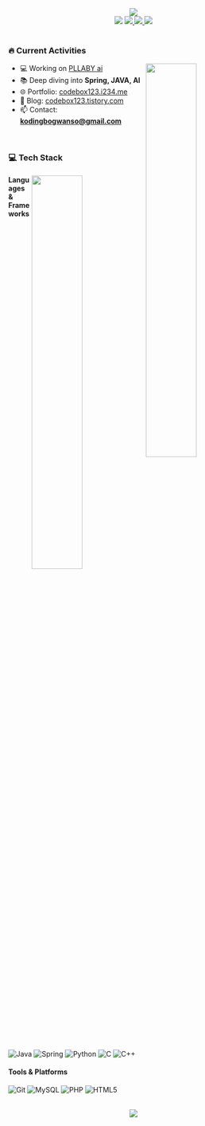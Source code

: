 <div align="center">
  <img src="https://capsule-render.vercel.app/api?type=waving&color=gradient&height=200&section=header&text=Welcome%20to%20June%20GitHub!&fontSize=50&animation=fadeIn&fontAlign=50&fontAlignY=35&desc=Coding%20calls%20for%20dopamine!&descSize=20&descAlign=50&descAlignY=50" />
</div>

<div align="center">
  <img src="https://readme-typing-svg.herokuapp.com/?lines=Always+learning+new+things;Backend+=+❤️;zzz...&font=Fira%20Code&center=true&width=380&height=45&color=f75c7e&vCenter=true&size=22">

  <a href="https://www.youtube.com/@%ec%bd%94%eb%94%a9%eb%b3%b4%ea%b4%80%ec%86%8c">
    <img src="https://img.shields.io/badge/YouTube-%23FF0000.svg?style=for-the-badge&logo=YouTube&logoColor=white">
  </a>
  <a href="mailto:kodingbogwanso@gmail.com">
    <img src="https://img.shields.io/badge/Gmail-D14836?style=for-the-badge&logo=gmail&logoColor=white">
  </a>
  <a href="https://codebox123.tistory.com">
    <img src="https://img.shields.io/badge/Tistory-000000?style=for-the-badge&logo=tistory&logoColor=white">
  </a>
</div>

<br>

### 🔥 Current Activities
<div>
  <img align="right" width="45%" src="https://github-readme-stats.vercel.app/api?username=hongjunpyo123&show_icons=true&theme=tokyonight&hide_border=true"/>
  
  - 💻 Working on [PLLABY ai](https://github.com/hongjunpyo123/lab-ai-web-chatbot)
  - 📚 Deep diving into **Spring, JAVA, AI**
  - 🌐 Portfolio: [codebox123.i234.me](https://codebox123.i234.me)
  - 📝 Blog: [codebox123.tistory.com](https://codebox123.tistory.com)
  - 📫 Contact: **kodingbogwanso@gmail.com**
</div>

<br>

### 💻 Tech Stack 
<div>
  <img align="right" width="45%" src="https://github-readme-stats.vercel.app/api/top-langs/?username=hongjunpyo123&layout=compact&theme=tokyonight&hide_border=true"/>
  
  #### Languages & Frameworks
  ![Java](https://img.shields.io/badge/java-%23ED8B00.svg?style=flat-square&logo=openjdk&logoColor=white)
  ![Spring](https://img.shields.io/badge/spring-%236DB33F.svg?style=flat-square&logo=spring&logoColor=white)
  ![Python](https://img.shields.io/badge/python-3670A0?style=flat-square&logo=python&logoColor=ffdd54)
  ![C](https://img.shields.io/badge/c-%2300599C.svg?style=flat-square&logo=c&logoColor=white)
  ![C++](https://img.shields.io/badge/c++-%2300599C.svg?style=flat-square&logo=c%2B%2B&logoColor=white)
  
  #### Tools & Platforms
  ![Git](https://img.shields.io/badge/git-%23F05033.svg?style=flat-square&logo=git&logoColor=white)
  ![MySQL](https://img.shields.io/badge/mysql-%2300f.svg?style=flat-square&logo=mysql&logoColor=white)
  ![PHP](https://img.shields.io/badge/php-%23777BB4.svg?style=flat-square&logo=php&logoColor=white)
  ![HTML5](https://img.shields.io/badge/html5-%23E34F26.svg?style=flat-square&logo=html5&logoColor=white)
</div>

<br>

<div align="center">
  <img src="https://capsule-render.vercel.app/api?type=waving&color=gradient&height=100&section=footer" />
</div>
